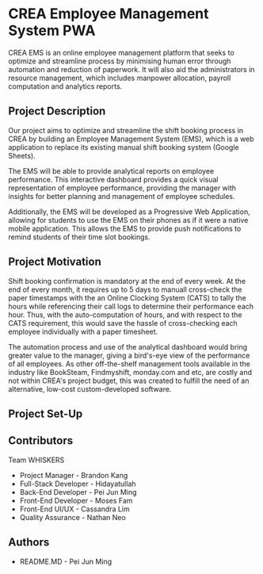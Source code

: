 # CREA Employee Management System PWA
CREA EMS is an online employee management platform that seeks to optimize and streamline process by minimising human error through automation and reduction of paperwork. It will also aid the administrators in resource management, which includes manpower allocation, payroll computation and analytics reports.

## Project Description
Our project aims to optimize and streamline the shift booking process in CREA by building an Employee Management System (EMS), which is a web application to replace its existing manual shift booking system (Google Sheets).

The EMS will be able to provide analytical reports on employee performance. This interactive dashboard provides a quick visual representation of employee performance, providing the manager with insights for better planning and management of employee schedules.

Additionally, the EMS will be developed as a Progressive Web Application, allowing for students to use the EMS on their phones as if it were a native mobile application. This allows the EMS to provide push notifications to remind students of their time slot bookings.

## Project Motivation
Shift booking confirmation is mandatory at the end of every week. At the end of every month, it requires up to 5 days to manuall cross-check the paper timestamps with the an Online Clocking System (CATS) to tally the hours while referencing their call logs to determine their performance each hour. Thus, with the auto-computation of hours, and with respect to the CATS requirement, this would save the hassle of cross-checking each employee individually with a paper timesheet.

The automation process and use of the analytical dashboard would bring greater value to the manager, giving a bird's-eye view of the performance of all employees. As other off-the-shelf management tools available in the industry like BookSteam, Findmyshift, monday.com and etc, are costly and not within CREA's project budget, this was created to fulfill the need of an alternative, low-cost custom-developed software.

## Project Set-Up

## Contributors
Team WHISKERS
* Project Manager - Brandon Kang
* Full-Stack Developer - Hidayatullah
* Back-End Developer - Pei Jun Ming
* Front-End Developer - Moses Fam
* Front-End UI/UX - Cassandra Lim
* Quality Assurance - Nathan Neo

## Authors
* README.MD - Pei Jun Ming
